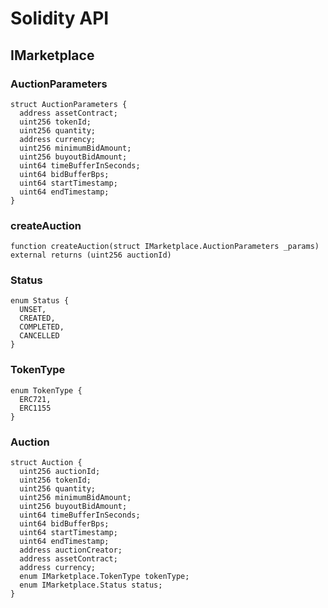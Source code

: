 # Solidity API

## IMarketplace

### AuctionParameters

```solidity
struct AuctionParameters {
  address assetContract;
  uint256 tokenId;
  uint256 quantity;
  address currency;
  uint256 minimumBidAmount;
  uint256 buyoutBidAmount;
  uint64 timeBufferInSeconds;
  uint64 bidBufferBps;
  uint64 startTimestamp;
  uint64 endTimestamp;
}
```

### createAuction

```solidity
function createAuction(struct IMarketplace.AuctionParameters _params) external returns (uint256 auctionId)
```

### Status

```solidity
enum Status {
  UNSET,
  CREATED,
  COMPLETED,
  CANCELLED
}
```

### TokenType

```solidity
enum TokenType {
  ERC721,
  ERC1155
}
```

### Auction

```solidity
struct Auction {
  uint256 auctionId;
  uint256 tokenId;
  uint256 quantity;
  uint256 minimumBidAmount;
  uint256 buyoutBidAmount;
  uint64 timeBufferInSeconds;
  uint64 bidBufferBps;
  uint64 startTimestamp;
  uint64 endTimestamp;
  address auctionCreator;
  address assetContract;
  address currency;
  enum IMarketplace.TokenType tokenType;
  enum IMarketplace.Status status;
}
```


